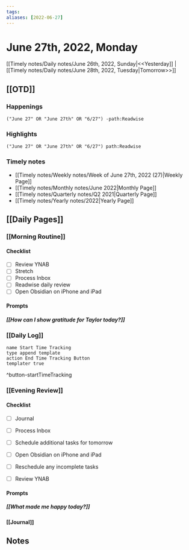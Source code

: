 ```yaml
---
tags:
aliases: [2022-06-27]
---
```


# June 27th, 2022, Monday

[[Timely notes/Daily notes/June 26th, 2022, Sunday|<<Yesterday]] | [[Timely notes/Daily notes/June 28th, 2022, Tuesday|Tomorrow>>]]

## [[OTD]]

### Happenings

```query
("June 27" OR "June 27th" OR "6/27") -path:Readwise
```

### Highlights

```query
("June 27" OR "June 27th" OR "6/27") path:Readwise
```

### Timely notes
- [[Timely notes/Weekly notes/Week of June 27th, 2022 (27)|Weekly Page]]
- [[Timely notes/Monthly notes/June 2022|Monthly Page]]
- [[Timely notes/Quarterly notes/Q2 2021|Quarterly Page]]
- [[Timely notes/Yearly notes/2022|Yearly Page]]

## [[Daily Pages]]

### [[Morning Routine]]

#### Checklist

- [ ] Review YNAB
- [ ] Stretch
- [ ] Process Inbox
- [ ] Readwise daily review
- [ ] Open Obsidian on iPhone and iPad

#### Prompts

##### [[How can I show gratitude for Taylor today?]]

### [[Daily Log]]

```button
name Start Time Tracking
type append template
action End Time Tracking Button
templater true
```
^button-startTimeTracking

### [[Evening Review]]

#### Checklist

- [ ] Journal
- [ ] Process Inbox
- [ ] Schedule additional tasks for tomorrow
- [ ] Open Obsidian on iPhone and iPad
- [ ] Reschedule any incomplete tasks
- [ ] Review YNAB


#### Prompts

##### [[What made me happy today?]]

#### [[Journal]]

## Notes
